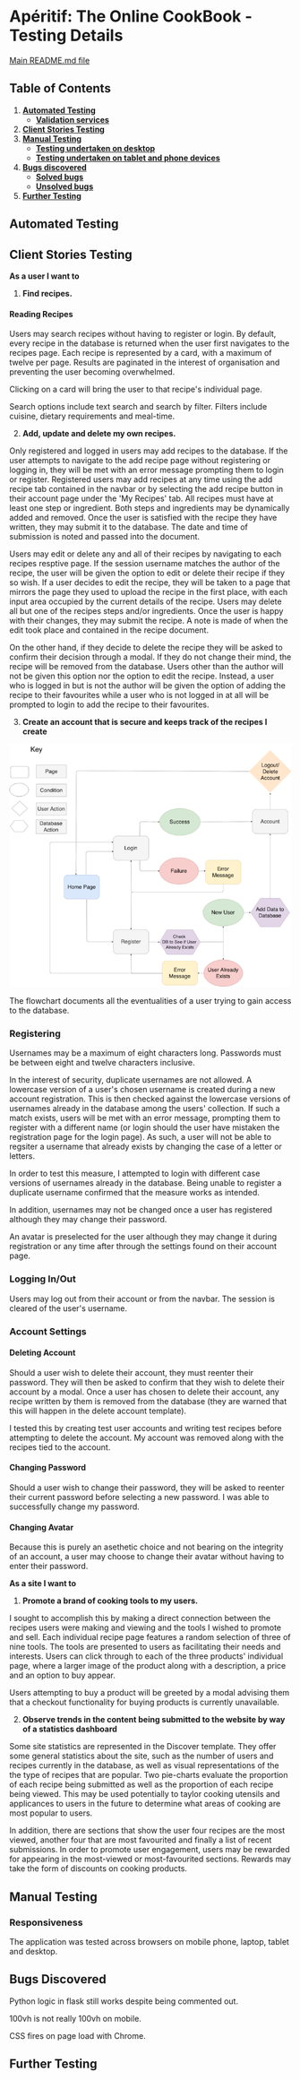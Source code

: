 # Apéritif: The Online CookBook - Testing Details

[Main README.md file](README.md)

## Table of Contents

1. [**Automated Testing**](#automated-testing)
    - [**Validation services**](#validation-services)
2. [**Client Stories Testing**](#client-stories-testing)
3. [**Manual Testing**](#manual-testing)
    - [**Testing undertaken on desktop**](#testing-undertaken-on-desktop)
    - [**Testing undertaken on tablet and phone devices**](#testing-undertaken-on-tablet-and-phone-devices)
4. [**Bugs discovered**](#bugs-discovered)
    - [**Solved bugs**](#solved-bugs)
    - [**Unsolved bugs**](#unsolved-bugs)
5. [**Further Testing**](#further-testing)

## Automated Testing

## Client Stories Testing

**As a user I want to**

1. **Find recipes.**

#### Reading Recipes

Users may search recipes without having to register or login. By default, every recipe in the database is returned when the user first navigates to the recipes page. Each recipe is represented by a card, with a maximum of twelve per page. Results are paginated in the interest of organisation and preventing the user becoming overwhelmed.

Clicking on a card will bring the user to that recipe's individual page. 

Search options include text search and search by filter. Filters include cuisine, dietary requirements and meal-time.

2. **Add, update and delete my own recipes.**

Only registered and logged in users may add recipes to the database. If the user attempts to navigate to the add recipe page without registering or logging in, they will be met with an error message prompting them to login or register. 
Registered users may add recipes at any time using the add recipe tab contained in the navbar or by selecting the add recipe button in their account page under the 'My Recipes' tab. All recipes must have at least one step or ingredient. Both steps and ingredients may be dynamically added and removed. Once the user is satisfied with the recipe they have written, they may submit it to the database. The date and time of submission is noted and passed into the document. 

Users may edit or delete any and all of their recipes by navigating to each recipes resptive page. If the session username matches the author of the recipe, the user will be given the option to edit or delete their recipe if they so wish. 
If a user decides to edit the recipe, they will be taken to a page that mirrors the page they used to upload the recipe in the first place, with each input area occupied by the current details of the recipe. Users may delete all but one of the recipes steps and/or ingredients. Once the user is happy with their changes, they may submit the recipe. A note is made of when the edit took place and contained in the recipe document.

On the other hand, if they decide to delete the recipe they will be asked to confirm their decision through a modal. If they do not change their mind, the recipe will be removed from the database. Users other than the author will not be given this option nor the option to edit the recipe. Instead, a user who is logged in but is not the author will be given the option of adding the recipe to their favourites while a user who is not logged in at all will be prompted to login to add the recipe to their favourites.

3. **Create an account that is secure and keeps track of the recipes I create**

<div align="center">
<img src="https://github.com/stiofanEimeid/the-online-cookbook/blob/master/static/img/flowchartfinal.png" alt="User login and registration flowchart"/>
</div>

The flowchart documents all the eventualities of a user trying to gain access to the database. 

### Registering

Usernames may be a maximum of eight characters long. Passwords must be between eight and twelve characters inclusive. 

In the interest of security, duplicate usernames are not allowed. A lowercase version of a user's chosen username is created during a new account registration. This is then checked against the lowercase versions of usernames already in the database among the users' collection. If such a match exists, users will be met with an error message, prompting them to register with a different name (or login should the user have mistaken the registration page for the login page). As such, a user will not be able to regsiter a username that already exists by changing the case of a letter or letters. 

In order to test this measure, I attempted to login with different case versions of usernames already in the database. Being unable to register a duplicate username confirmed that the measure works as intended. 

In addition, usernames may not be changed once a user has registered although they may change their password. 

An avatar is preselected for the user although they may change it during registration or any time after through the settings found on their account page.

### Logging In/Out

Users may log out from their account or from the navbar. The session is cleared of the user's username. 

### Account Settings

#### Deleting Account

Should a user wish to delete their account, they must reenter their password. They will then be asked to confirm that they wish to delete their account by a modal. Once a user has chosen to delete their account, any recipe written by them is removed from the database (they are warned that this will happen in the delete account template).

I tested this by creating test user accounts and writing test recipes before attempting to delete the account. My account was removed along with the recipes tied to the account. 

#### Changing Password

Should a user wish to change their password, they will be asked to reenter their current password before selecting a new password. I was able to successfully change my password. 

#### Changing Avatar

Because this is purely an asethetic choice and not bearing on the integrity of an account, a user may choose to change their avatar without having to enter their password.

**As a site I want to**

1. **Promote a brand of cooking tools to my users.**

I sought to accomplish this by making a direct connection between the recipes users were making and viewing and the tools I wished to promote and sell. Each individual recipe page features a random selection of three of nine tools. The tools are presented to users as facilitating their needs and interests. Users can click through to each of the three products' individual page, where a larger image of the product along with a description, a price and an option to buy appear.

Users attempting to buy a product will be greeted by a modal advising them that a checkout functionality for buying products is currently unavailable.

2. **Observe trends in the content being submitted to the website by way of a statistics dashboard**

Some site statistics are represented in the Discover template. They offer some general statistics about the site, such as the number of users and recipes currently in the database, as well as visual representations of the the type of recipes that are popular. Two pie-charts evaluate the proportion of each recipe being submitted as well as the proportion of each recipe being viewed. This may be used potentially to taylor cooking utensils and applicances to users in the future to determine what areas of cooking are most popular to users.

In addition, there are sections that show the user four recipes are the most viewed, another four that are most favourited and finally a list of recent submissions. In order to promote user engagement, users may be rewarded for appearing in the most-viewed or most-favourited sections. Rewards may take the form of discounts on cooking products. 

## Manual Testing

### Responsiveness

The application was tested across browsers on mobile phone, laptop, tablet and desktop. 

## Bugs Discovered

Python logic in flask still works despite being commented out. 

100vh is not really 100vh on mobile.

CSS fires on page load with Chrome.

## Further Testing 